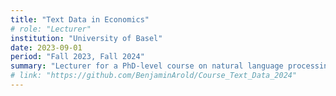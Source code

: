 ```yaml
---
title: "Text Data in Economics"
# role: "Lecturer"
institution: "University of Basel"
date: 2023-09-01
period: "Fall 2023, Fall 2024"
summary: "Lecturer for a PhD-level course on natural language processing methods applied to Economics"
# link: "https://github.com/BenjaminArold/Course_Text_Data_2024"
---
```

